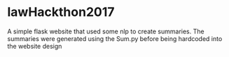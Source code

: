 # lawHackthon2017
A simple flask website that used some nlp to create summaries. The summaries were generated using the Sum.py before being hardcoded into the website design
